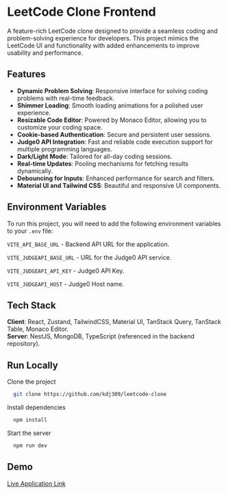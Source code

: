# LeetCode Clone Frontend

A feature-rich LeetCode clone designed to provide a seamless coding and problem-solving experience for developers. This project mimics the LeetCode UI and functionality with added enhancements to improve usability and performance.

## Features

- **Dynamic Problem Solving**: Responsive interface for solving coding problems with real-time feedback.
- **Shimmer Loading**: Smooth loading animations for a polished user experience.
- **Resizable Code Editor**: Powered by Monaco Editor, allowing you to customize your coding space.
- **Cookie-based Authentication**: Secure and persistent user sessions.
- **Judge0 API Integration**: Fast and reliable code execution support for multiple programming languages.
- **Dark/Light Mode**: Tailored for all-day coding sessions.
- **Real-time Updates**: Pooling mechanisms for fetching results dynamically.
- **Debouncing for Inputs**: Enhanced performance for search and filters.
- **Material UI and Tailwind CSS**: Beautiful and responsive UI components.

## Environment Variables

To run this project, you will need to add the following environment variables to your `.env` file:

`VITE_API_BASE_URL` - Backend API URL for the application.

`VITE_JUDGEAPI_BASE_URL` - URL for the Judge0 API service.

`VITE_JUDGEAPI_API_KEY` - Judge0 API Key.

`VITE_JUDGEAPI_HOST` - Judge0 Host name.

## Tech Stack

**Client**: React, Zustand, TailwindCSS, Material UI, TanStack Query, TanStack Table, Monaco Editor.  
**Server**: NestJS, MongoDB, TypeScript (referenced in the backend repository).

## Run Locally

Clone the project

```bash
  git clone https://github.com/kdj309/leetcode-clone
```

Install dependencies

```bash
  npm install
```

Start the server

```bash
  npm run dev
```


## Demo
[Live Application Link](https://leetcode-clone-liard.vercel.app/)
